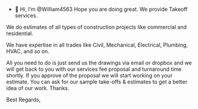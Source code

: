 - 👋 Hi, I’m @William4563
Hope you are doing great.
We provide Takeoff services.

We do estimates of all types of construction projects like commercial and residential.

We have expertise in all trades like Civil, Mechanical, Electrical, Plumbing, HVAC, and so on.

All you need to do is just send us the drawings via email or dropbox and we will get back to you with our services fee proposal and turnaround time shortly. If you approve of the proposal we will start working on your estimate.
You can ask for our sample take-offs & estimates to get a better idea of our work. Thanks.

Best Regards,
